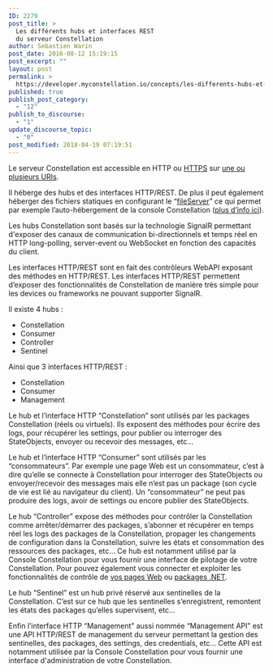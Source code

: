```yaml
---
ID: 2279
post_title: >
  Les différents hubs et interfaces REST
  du serveur Constellation
author: Sebastien Warin
post_date: 2016-08-12 15:19:15
post_excerpt: ""
layout: post
permalink: >
  https://developer.myconstellation.io/concepts/les-differents-hubs-et-interfaces-rest-du-serveur-constellation/
published: true
publish_post_category:
  - "12"
publish_to_discourse:
  - "1"
update_discourse_topic:
  - "0"
post_modified: 2018-04-19 07:19:51
---
```

Le serveur Constellation est accessible en HTTP ou <a href="/constellation-platform/constellation-server/configuration-ssl/">HTTPS</a> sur <a href="/constellation-platform/constellation-server/fichier-de-configuration/#Section_listenUris">une ou plusieurs URIs</a>.

Il héberge des hubs et des interfaces HTTP/REST. De plus il peut également héberger des fichiers statiques en configurant le “<a href="/constellation-platform/constellation-server/fichier-de-configuration/#Section_fileServer">fileServer</a>” ce qui permet par exemple l’auto-hébergement de la console Constellation (<a href="/constellation-platform/constellation-server/fichier-de-configuration/#Section_fileServer">plus d’info ici</a>).

Les hubs Constellation sont basés sur la technologie SignalR permettant d'exposer des canaux de communication bi-directionnels et temps réel en HTTP long-polling, server-event ou WebSocket en fonction des capacités du client.

Les interfaces HTTP/REST sont en fait des contrôleurs WebAPI exposant des méthodes en HTTP/REST. Les interfaces HTTP/REST permettent d’exposer des fonctionnalités de Constellation de manière très simple pour les devices ou frameworks ne pouvant supporter SignalR.

Il existe 4 hubs :
<ul>
 	<li>Constellation</li>
 	<li>Consumer</li>
 	<li>Controller</li>
 	<li>Sentinel</li>
</ul>
Ainsi que 3 interfaces HTTP/REST :
<ul>
 	<li>Constellation</li>
 	<li>Consumer</li>
 	<li>Management</li>
</ul>
Le hub et l’interface HTTP “Constellation” sont utilisés par les packages Constellation (réels ou virtuels). Ils exposent des méthodes pour écrire des logs, pour récupérer les settings, pour publier ou interroger des StateObjects, envoyer ou recevoir des messages, etc…

Le hub et l’interface HTTP “Consumer” sont utilisés par les “consommateurs”. Par exemple une page Web est un consommateur, c’est à dire qu’elle se connecte à Constellation pour interroger des StateObjects ou envoyer/recevoir des messages mais elle n’est pas un package (son cycle de vie est lié au navigateur du client). Un “consommateur” ne peut pas produire des logs, avoir de settings ou encore publier des StateObjects.

Le hub “Controller” expose des méthodes pour contrôler la Constellation comme arrêter/démarrer des packages, s’abonner et récupérer en temps réel les logs des packages de la Constellation, propager les changements de configuration dans la Constellation, suivre les états et consommation des ressources des packages, etc… Ce hub est notamment utilisé par la Console Constellation pour vous fournir une interface de pilotage de votre Constellation. Pour pouvez également vous connecter et exploiter les fonctionnalités de contrôle de <a href="/client-api/javascript-api/controler-constellation-api-javascript/">vos pages Web</a> ou <a href="/client-api/net-package-api/controlmanager/">packages .NET</a>.

Le hub “Sentinel” est un hub privé réservé aux sentinelles de la Constellation. C’est sur ce hub que les sentinelles s’enregistrent, remontent les états des packages qu’elles supervisent, etc…

Enfin l’interface HTTP “Management” aussi nommée “Management API” est une API HTTP/REST de management du serveur permettant la gestion des sentinelles, des packages, des settings, des credentials, etc… Cette API est notamment utilisée par la Console Constellation pour vous fournir une interface d'administration de votre Constellation.
